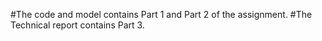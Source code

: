 #The code and model contains Part 1 and Part 2 of the assignment.
#The Technical report contains Part 3.
